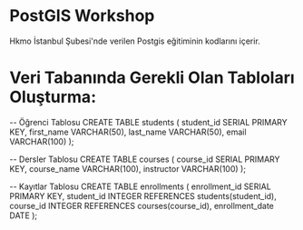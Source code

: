 # PostGIS Workshop
Hkmo İstanbul Şubesi'nde verilen Postgis eğitiminin kodlarını içerir.

# Veri Tabanında Gerekli Olan Tabloları Oluşturma:

-- Öğrenci Tablosu
CREATE TABLE students (
    student_id SERIAL PRIMARY KEY,
    first_name VARCHAR(50),
    last_name VARCHAR(50),
    email VARCHAR(100)
);

-- Dersler Tablosu
CREATE TABLE courses (
    course_id SERIAL PRIMARY KEY,
    course_name VARCHAR(100),
    instructor VARCHAR(100)
);

-- Kayıtlar Tablosu
CREATE TABLE enrollments (
    enrollment_id SERIAL PRIMARY KEY,
    student_id INTEGER REFERENCES students(student_id),
    course_id INTEGER REFERENCES courses(course_id),
    enrollment_date DATE
);
